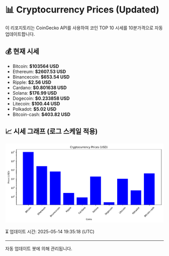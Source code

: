 
# 📊 Cryptocurrency Prices (Updated)

이 리포지토리는 CoinGecko API를 사용하여 코인 TOP 10 시세를 10분가격으로 자동 업데이트합니다.

## 💰 현재 시세
- Bitcoin: **$103564 USD**
- Ethereum: **$2607.53 USD**
- Binancecoin: **$653.54 USD**
- Ripple: **$2.56 USD**
- Cardano: **$0.801638 USD**
- Solana: **$176.99 USD**
- Dogecoin: **$0.233858 USD**
- Litecoin: **$100.44 USD**
- Polkadot: **$5.02 USD**
- Bitcoin-cash: **$403.82 USD**

## 📈 시세 그래프 (로그 스케일 적용)
![Crypto Prices](crypto_prices.png)

⏳ 업데이트 시간: 2025-05-14 19:35:18 (UTC)

---
자동 업데이트 봇에 의해 관리됩니다.
